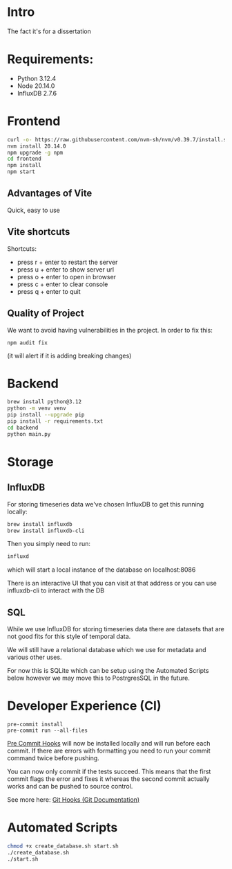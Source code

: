 # Intro

The fact it's for a dissertation

# Requirements:

* Python 3.12.4
* Node 20.14.0
* InfluxDB 2.7.6

# **Frontend**

```bash
curl -o- https://raw.githubusercontent.com/nvm-sh/nvm/v0.39.7/install.sh | bash
nvm install 20.14.0
npm upgrade -g npm
cd frontend
npm install
npm start
```

## Advantages of Vite

Quick, easy to use

## Vite shortcuts

Shortcuts:

* press r + enter to restart the server
* press u + enter to show server url
* press o + enter to open in browser
* press c + enter to clear console
* press q + enter to quit

## Quality of Project

We want to avoid having vulnerabilities in the project. In order to fix this:

```
npm audit fix
```

(it will alert if it is adding breaking changes)

# Backend

```bash
brew install python@3.12
python -m venv venv
pip install --upgrade pip
pip install -r requirements.txt
cd backend
python main.py
```

# Storage

## InfluxDB

For storing timeseries data we've chosen InfluxDB to get this running locally:

```bash
brew install influxdb
brew install influxdb-cli
```

Then you simply need to run:

```bash
influxd
```

which will start a local instance of the database on localhost:8086

There is an interactive UI that you can visit at that address or you can use influxdb-cli to interact with the DB

## SQL

While we use InfluxDB for storing timeseries data there are datasets that are not good fits for this style of temporal data.

We will still have a relational database which we use for metadata and various other uses.

For now this is SQLite which can be setup using the Automated Scripts below however we may move this to PostrgresSQL in the future.

# Developer Experience (CI)

```
pre-commit install
pre-commit run --all-files
```

[Pre Commit Hooks](https://pre-commit.com/#usage) will now be installed locally and will run before each commit. If there are errors with formatting you need to run your commit command twice before pushing.

You can now only commit if the tests succeed. This means that the first commit flags the error and fixes it whereas the second commit actually works and can be pushed to source control.

See more here: [Git Hooks (Git Documentation)](https://git-scm.com/book/en/v2/Customizing-Git-Git-Hooks)

# Automated Scripts

```bash
chmod +x create_database.sh start.sh
./create_database.sh
./start.sh
```
